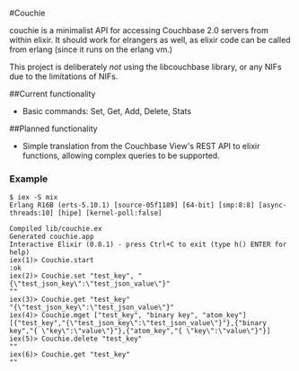 #Couchie

couchie is a minimalist API for accessing Couchbase 2.0 servers from within elixir. It should work for elrangers as well, as elixir code can be called from erlang (since it runs on the erlang vm.)

This project is deliberately *not* using the libcouchbase library, or any NIFs due to the limitations of NIFs.


##Current functionality
- Basic commands: Set, Get, Add, Delete, Stats

##Planned functionality
- Simple translation from the Couchbase View's REST API to elixir functions, allowing complex queries to be supported.

### Example

	$ iex -S mix
	Erlang R16B (erts-5.10.1) [source-05f1189] [64-bit] [smp:8:8] [async-threads:10] [hipe] [kernel-poll:false]

	Compiled lib/couchie.ex
	Generated couchie.app
	Interactive Elixir (0.8.1) - press Ctrl+C to exit (type h() ENTER for help)
	iex(1)> Couchie.start
	:ok
	iex(2)> Couchie.set "test_key", "{\"test_json_key\":\"test_json_value\"}"
	""
	iex(3)> Couchie.get "test_key"
	"{\"test_json_key\":\"test_json_value\"}"
	iex(4)> Couchie.mget ["test_key", "binary key", "atom_key"]
	[{"test_key","{\"test_json_key\":\"test_json_value\"}"},{"binary key","{ \"key\":\"value\"}"},{"atom_key","{ \"key\":\"value\"}"}]
	iex(5)> Couchie.delete "test_key"
	""
	iex(6)> Couchie.get "test_key"
	""


